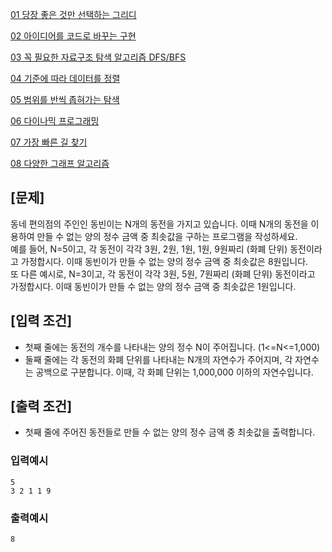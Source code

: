 [01 당장 좋은 것만 선택하는 그리디](https://trinityforce.tistory.com/entry/%EC%9D%B4%EA%B2%83%EC%9D%B4-%EC%BD%94%EB%94%A9-%ED%85%8C%EC%8A%A4%ED%8A%B8%EB%8B%A4-with-%ED%8C%8C%EC%9D%B4%EC%8D%AC-1-%EB%8B%B9%EC%9E%A5-%EC%A2%8B%EC%9D%80-%EA%B2%83%EB%A7%8C-%EC%84%A0%ED%83%9D%ED%95%98%EB%8A%94-%EA%B7%B8%EB%A6%AC%EB%94%94/)

[02 아이디어를 코드로 바꾸는 구현](https://trinityforce.tistory.com/entry/02-%EC%95%84%EC%9D%B4%EB%94%94%EC%96%B4%EB%A5%BC-%EC%BD%94%EB%93%9C%EB%A1%9C-%EB%B0%94%EA%BE%B8%EB%8A%94-%EA%B5%AC%EA%B5%AC%ED%98%84)

[03 꼭 필요한 자료구조 탐색 알고리즘 DFS/BFS](https://trinityforce.tistory.com/entry/03-%EA%BC%AD-%ED%95%84%EC%9A%94%ED%95%9C-%EC%9E%90%EB%A3%8C%EA%B5%AC%EC%A1%B0-%ED%83%90%EC%83%89-%EC%95%8C%EA%B3%A0%EB%A6%AC%EC%A6%98-DFSBFS)

[04 기준에 따라 데이터를 정렬](https://trinityforce.tistory.com/entry/04-%EA%B8%B0%EC%A4%80%EC%97%90-%EB%94%B0%EB%9D%BC-%EB%8D%B0%EC%9D%B4%ED%84%B0%EB%A5%BC-%EC%A0%95%EB%A0%AC)

[05 범위를 반씩 좁혀가는 탐색](https://trinityforce.tistory.com/entry/05-%EB%B2%94%EC%9C%84%EB%A5%BC-%EB%B0%98%EC%94%A9-%EC%A2%81%ED%98%80%EA%B0%80%EB%8A%94-%ED%83%90%EC%83%89)

[06 다이나믹 프로그래밍](https://trinityforce.tistory.com/entry/06-%EB%8B%A4%EC%9D%B4%EB%82%98%EB%AF%B9-%ED%94%84%EB%A1%9C%EA%B7%B8%EB%9E%98%EB%B0%8D)

[07 가장 빠른 길 찾기](https://trinityforce.tistory.com/entry/07-%EA%B0%80%EC%9E%A5-%EB%B9%A0%EB%A5%B8-%EA%B8%B8-%EC%B0%BE%EA%B8%B0)

[08 다양한 그래프 알고리즘](https://trinityforce.tistory.com/entry/08-%EB%8B%A4%EC%96%91%ED%95%9C-%EA%B7%B8%EB%9E%98%ED%94%84-%EC%95%8C%EA%B3%A0%EB%A6%AC%EC%A6%98)

## \[문제\]

동네 편의점의 주인인 동빈이는 N개의 동전을 가지고 있습니다. 이때 N개의 동전을 이용하여 만들 수 없는 양의 정수 금액 중 최솟값을 구하는 프로그램을 작성하세요.  
예를 들어, N=5이고, 각 동전이 각각 3원, 2원, 1원, 1원, 9원짜리 (화폐 단위) 동전이라고 가정합시다. 이때 동빈이가 만들 수 없는 양의 정수 금액 중 최솟값은 8원입니다.  
또 다른 예시로, N=3이고, 각 동전이 각각 3원, 5원, 7원짜리 (화폐 단위) 동전이라고 가정합시다. 이때 동빈이가 만들 수 없는 양의 정수 금액 중 최솟값은 1원입니다.

## \[입력 조건\]

-   첫째 줄에는 동전의 개수를 나타내는 양의 정수 N이 주어집니다. (1<=N<=1,000)
-   둘째 줄에는 각 동전의 화폐 단위를 나타내는 N개의 자연수가 주어지며, 각 자연수는 공백으로 구분합니다. 이때, 각 화폐 단위는 1,000,000 이하의 자연수입니다.

## \[출력 조건\]

-   첫째 줄에 주어진 동전들로 만들 수 없는 양의 정수 금액 중 최솟값을 출력합니다.

### 입력예시

```
5
3 2 1 1 9
```

### 출력예시

```
8
```
